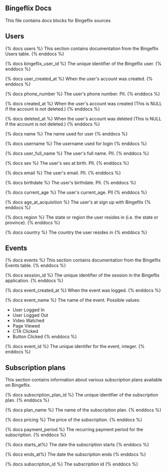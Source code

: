 ## Bingeflix Docs
This file contains docs blocks for Bingeflix sources

## Users
{% docs users %}
This section contains documentation from the Bingeflix Users table.
{% enddocs %}

{% docs bingeflix_user_id %}
The unique identifier of the Bingeflix user.
{% enddocs %}

{% docs user_created_at %}
When the user's account was created.
{% enddocs %}

{% docs phone_number %}
The user's phone number. PII.
{% enddocs %}

{% docs created_at %}
When the user's account was created (This is NULL if the account is not deleted.)
{% enddocs %}

{% docs deleted_at %}
When the user's account was deleted (This is NULL if the account is not deleted.)
{% enddocs %}

{% docs name %}
The name used for user
{% enddocs %}

{% docs username %}
The username used for login
{% enddocs %}

{% docs user_full_name %}
The user's full name. PII.
{% enddocs %}

{% docs sex %}
The user's sex at birth. PII.
{% enddocs %}

{% docs email %}
The user's email. PII.
{% enddocs %}

{% docs birthdate %}
The user's birthdate. PII.
{% enddocs %}

{% docs current_age %}
The user's current_age. PII 
{% enddocs %}

{% docs age_at_acquisition %}
The user's at sign up with Bingeflix
{% enddocs %}

{% docs region %}
The state or region the user resides in (i.e. the state or province).
{% enddocs %}

{% docs country %}
The country the user resides in
{% enddocs %}

## Events
{% docs events %}
This section contains documentation from the Bingeflix Events table.
{% enddocs %}

{% docs session_id %}
The unique identifier of the session in the Bingeflix application.
{% enddocs %}

{% docs event_created_at %}
When the event was logged.
{% enddocs %}

{% docs event_name %}
The name of the event. Possible values:
- User Logged In
- User Logged Out
- Video Watched
- Page Viewed
- CTA Clicked
- Button Clicked
{% enddocs %}

{% docs event_id %}
The unique identifer for the event, integer.
{% enddocs %}

## Subscription plans 
This section contains information about various subscription plans available on Bingeflix.

{% docs subscription_plan_id %}
The unique identifier of the subscription plan.
{% enddocs %}

{% docs plan_name %}
The name of the subscription plan.
{% enddocs %}

{% docs pricing %}
The price of the subscription.
{% enddocs %}

{% docs payment_period %}
The recurring payment period for the subscription.
{% enddocs %}

{% docs starts_at%}
The date the subscription starts
{% enddocs %}

{% docs ends_at%}
The date the subscription ends
{% enddocs %}

{% docs subscription_id %}
The subscription id 
{% enddocs %}
